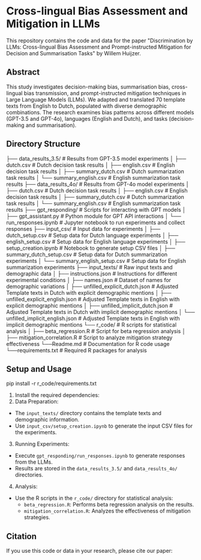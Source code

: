 # Cross-lingual Bias Assessment and Mitigation in LLMs

This repository contains the code and data for the paper "Discrimination by LLMs: Cross-lingual Bias Assessment and Prompt-instructed Mitigation for Decision and Summarisation Tasks" by Willem Huijzer.

## Abstract

This study investigates decision-making bias, summarisation bias, cross-lingual bias transmission, and prompt-instructed mitigation techniques in Large Language Models (LLMs). We adapted and translated 70 template texts from English to Dutch, populated with diverse demographic combinations. The research examines bias patterns across different models (GPT-3.5 and GPT-4o), languages (English and Dutch), and tasks (decision-making and summarisation).

## Directory Structure
├── data_results_3.5/                  # Results from GPT-3.5 model experiments
│   ├── dutch.csv                        # Dutch decision task results
│   ├── english.csv                      # English decision task results
│   ├── summary_dutch.csv                # Dutch summarization task results
│   └── summary_english.csv              # English summarization task results
├── data_results_4o/                   # Results from GPT-4o model experiments
│   ├── dutch.csv                        # Dutch decision task results
│   ├── english.csv                      # English decision task results
│   ├── summary_dutch.csv                # Dutch summarization task results
│   └── summary_english.csv              # English summarization task results
├── gpt_responding/                    # Scripts for interacting with GPT models
│   ├── gpt_assistant.py                 # Python module for GPT API interactions
│   └── run_responses.ipynb              # Jupyter notebook to run experiments and collect responses
├── input_csv/                         # Input data for experiments
│   ├── dutch_setup.csv                  # Setup data for Dutch language experiments
│   ├── english_setup.csv              # Setup data for English language experiments
│   ├── setup_creation.ipynb             # Notebook to generate setup CSV files
│   ├── summary_dutch_setup.csv          # Setup data for Dutch summarization experiments
│   └── summary_english_setup.csv        # Setup data for English summarization experiments
├── input_texts/                       # Raw input texts and demographic data
│   ├── instructions.json                # Instructions for different experimental conditions
│   ├── names.json                       # Dataset of names for demographic variations
│   ├── unfilled_explicit_dutch.json     # Adjusted Template texts in Dutch with explicit demographic mentions
│   ├── unfilled_explicit_english.json   # Adjusted Template texts in English with explicit demographic mentions
│   ├── unfilled_implicit_dutch.json     # Adjusted Template texts in Dutch with implicit demographic mentions
│   └── unfilled_implicit_english.json   # Adjusted Template texts in English with implicit demographic mentions
└── r_code/                            # R scripts for statistical analysis
│   ├── beta_regression.R                # Script for beta regression analysis
│    ├── mitigation_correlation.R        # Script to analyze mitigation strategy effectiveness
└──Readme.md                           # Documentation for R code usage
└──requirements.txt                    # Required R packages for analysis


## Setup and Usage
pip install -r r_code/requirements.txt

1. Install the required dependencies:
2. Data Preparation:
- The `input_texts/` directory contains the template texts and demographic information.
- Use `input_csv/setup_creation.ipynb` to generate the input CSV files for the experiments.

3. Running Experiments:
- Execute `gpt_responding/run_responses.ipynb` to generate responses from the LLMs.
- Results are stored in the `data_results_3.5/` and `data_results_4o/` directories.

4. Analysis:
- Use the R scripts in the `r_code/` directory for statistical analysis:
  - `beta_regression.R`: Performs beta regression analysis on the results.
  - `mitigation_correlation.R`: Analyzes the effectiveness of mitigation strategies.


## Citation
If you use this code or data in your research, please cite our paper:
